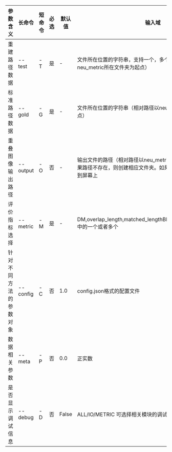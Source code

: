 | 参数含义 | 长命令 | 短命令 | 必选 | 默认值 | 输入域 |
| --- | --- | --- | --- | --- | --- |
| 重建路径数据 | --test | -T | 是 | - | 文件所在位置的字符串，支持一个，多个，目录（相对路径以neu\_metric所在文件夹为起点） |
| 标准路径数据 | --gold | -G | 是 | - | 文件所在位置的字符串（相对路径以neu\_metric所在文件夹为起点） |
| 重叠图像输出路径 | --output | -O | 否 | - | 输出文件的路径（相对路径以neu\_metric所在文件夹为起点）。如果路径不存在，则创建相应文件夹。如果该参数不存在，结果打印到屏幕上 |
| 评价指标选择 | --metric | -M | 是 | - | DM,overlap_length,matched_lengthBM,diadem_metric,netmets中的一个或者多个 |
| 针对不同方法的参数对象 | --config | -C | 否 | 1.0 | config.json格式的配置文件 |
| 数据相关参数 | --meta | -P | 否 | 0.0 | 正实数 |
| 是否显示调试信息 | --debug | -D | 否 | False | ALL/IO/METRIC 可选择相关模块的调试信息 |